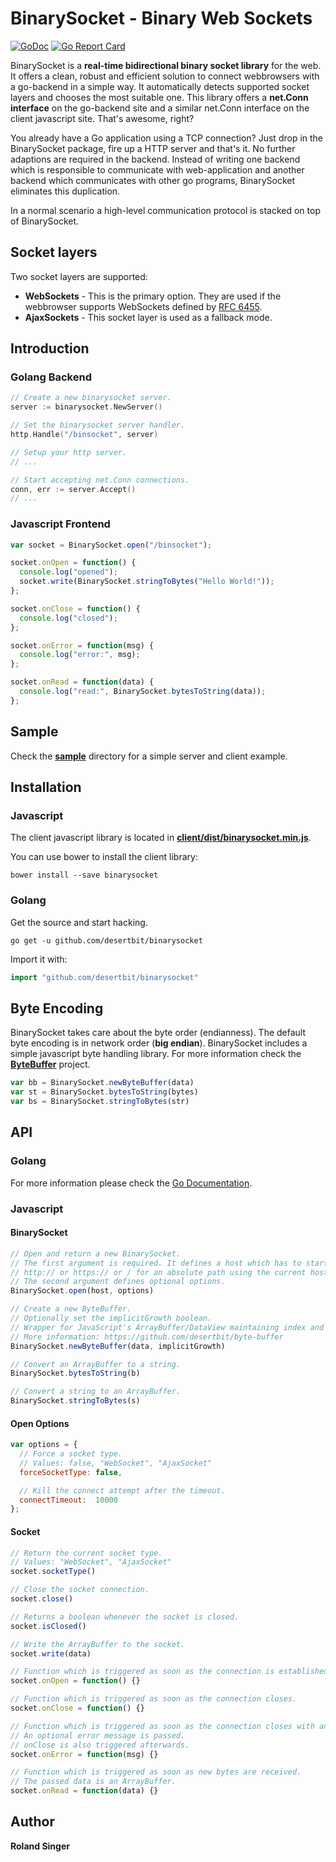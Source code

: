 # BinarySocket - Binary Web Sockets

[![GoDoc](https://godoc.org/github.com/desertbit/binarysocket?status.svg)](https://godoc.org/github.com/desertbit/binarysocket)
[![Go Report Card](https://goreportcard.com/badge/github.com/desertbit/binarysocket)](https://goreportcard.com/report/github.com/desertbit/binarysocket)

BinarySocket is a **real-time bidirectional binary socket library** for the web. It offers a clean, robust and efficient solution to connect webbrowsers with a go-backend in a simple way. It automatically detects supported socket layers and chooses the most suitable one. This library offers a **net.Conn interface** on the go-backend site and a similar net.Conn interface on the client javascript site. That's awesome, right?

You already have a Go application using a TCP connection? Just drop in the BinarySocket package, fire up a HTTP server and that's it. No further adaptions are required in the backend. Instead of writing one backend which is responsible to communicate with web-application and another backend which communicates with other go programs, BinarySocket eliminates this duplication.

In a normal scenario a high-level communication protocol is stacked on top of BinarySocket.


## Socket layers

Two socket layers are supported:

- **WebSockets** - This is the primary option. They are used if the webbrowser supports WebSockets defined by [RFC 6455](https://tools.ietf.org/html/rfc6455).
- **AjaxSockets** - This socket layer is used as a fallback mode.

## Introduction

### Golang Backend

```go
// Create a new binarysocket server.
server := binarysocket.NewServer()

// Set the binarysocket server handler.
http.Handle("/binsocket", server)

// Setup your http server.
// ...

// Start accepting net.Conn connections.
conn, err := server.Accept()
// ...
```

### Javascript Frontend

```js
var socket = BinarySocket.open("/binsocket");

socket.onOpen = function() {
  console.log("opened");
  socket.write(BinarySocket.stringToBytes("Hello World!"));
};

socket.onClose = function() {
  console.log("closed");
};

socket.onError = function(msg) {
  console.log("error:", msg);
};

socket.onRead = function(data) {
  console.log("read:", BinarySocket.bytesToString(data));
};
```

## Sample

Check the **[sample](sample)** directory for a simple server and client example.


## Installation

### Javascript

The client javascript library is located in **[client/dist/binarysocket.min.js](client/dist/binarysocket.min.js)**.

You can use bower to install the client library:

`bower install --save binarysocket`

### Golang

Get the source and start hacking.

`go get -u github.com/desertbit/binarysocket`

Import it with:

```go
import "github.com/desertbit/binarysocket"
```


## Byte Encoding

BinarySocket takes care about the byte order (endianness).
The default byte encoding is in network order (**big endian**).
BinarySocket includes a simple javascript byte handling library.
For more information check the **[ByteBuffer](https://github.com/desertbit/byte-buffer)** project.

```js
var bb = BinarySocket.newByteBuffer(data)
var st = BinarySocket.bytesToString(bytes)
var bs = BinarySocket.stringToBytes(str)
```


## API

### Golang

For more information please check the [Go Documentation](https://godoc.org/github.com/desertbit/binarysocket).

### Javascript

#### BinarySocket

```js
// Open and return a new BinarySocket.
// The first argument is required. It defines a host which has to start with
// http:// or https:// or / for an absolute path using the current host.
// The second argument defines optional options.
BinarySocket.open(host, options)

// Create a new ByteBuffer.
// Optionally set the implicitGrowth boolean.
// Wrapper for JavaScript's ArrayBuffer/DataView maintaining index and default endianness.
// More information: https://github.com/desertbit/byte-buffer
BinarySocket.newByteBuffer(data, implicitGrowth)

// Convert an ArrayBuffer to a string.
BinarySocket.bytesToString(b)

// Convert a string to an ArrayBuffer.
BinarySocket.stringToBytes(s)
```

#### Open Options

```js
var options = {
  // Force a socket type.
  // Values: false, "WebSocket", "AjaxSocket"
  forceSocketType: false,

  // Kill the connect attempt after the timeout.
  connectTimeout:  10000
};
```

#### Socket

```js
// Return the current socket type.
// Values: "WebSocket", "AjaxSocket"
socket.socketType()

// Close the socket connection.
socket.close()

// Returns a boolean whenever the socket is closed.
socket.isClosed()

// Write the ArrayBuffer to the socket.
socket.write(data)

// Function which is triggered as soon as the connection is established.
socket.onOpen = function() {}

// Function which is triggered as soon as the connection closes.
socket.onClose = function() {}

// Function which is triggered as soon as the connection closes with an error.
// An optional error message is passed.
// onClose is also triggered afterwards.
socket.onError = function(msg) {}

// Function which is triggered as soon as new bytes are received.
// The passed data is an ArrayBuffer.
socket.onRead = function(data) {}
```


## Author

**Roland Singer**
